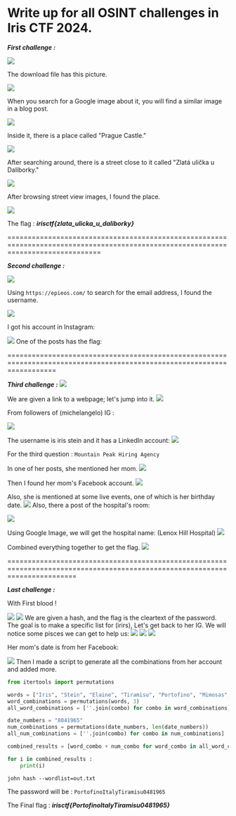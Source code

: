 # Write up for all OSINT challenges in Iris CTF 2024.
***First challenge :***


<img src="https://github.com/Yazan03/CTF-Writeups2024/blob/main/OSINT/IrisCTF/assets/1.png">

The download file has this picture.

<img src="https://github.com/Yazan03/CTF-Writeups2024/blob/main/OSINT/IrisCTF/assets/2.png">

When you search for a Google image about it, you will find a similar image in a blog post.  

<img src="https://github.com/Yazan03/CTF-Writeups2024/blob/main/OSINT/IrisCTF/assets/3%20(2).png">

Inside it, there is a place called "Prague Castle."

<img src="https://github.com/Yazan03/CTF-Writeups2024/blob/main/OSINT/IrisCTF/assets/4.png">

After searching around, there is a street close to it called "Zlatá ulička u Daliborky."

<img src="https://github.com/Yazan03/CTF-Writeups2024/blob/main/OSINT/IrisCTF/assets/5.png">

After browsing street view images, I found the place.

<img src="https://github.com/Yazan03/CTF-Writeups2024/blob/main/OSINT/IrisCTF/assets/6.png">

The flag : ***irisctf{zlata_ulicka_u_daliborky}***






===================================================================================================================================


***Second challenge :***

<img src="https://github.com/Yazan03/CTF-Writeups2024/blob/main/OSINT/IrisCTF/assets/7.png">

Using ```https://epieos.com/``` to search for the email address, I found the username.

<img src="https://github.com/Yazan03/CTF-Writeups2024/blob/main/OSINT/IrisCTF/assets/8.png">

I got his account in Instagram: 

<img src="https://github.com/Yazan03/CTF-Writeups2024/blob/main/OSINT/IrisCTF/assets/9.png">
One of the posts has the flag:








========================================================================================================================

***Third challenge :***
<img src="https://github.com/Yazan03/CTF-Writeups2024/blob/main/OSINT/IrisCTF/assets/third.png">

We are given a link to a webpage; let's jump into it.
<img src="https://github.com/Yazan03/CTF-Writeups2024/blob/main/OSINT/IrisCTF/assets/10.png">

From followers of (michelangelo) IG : 

<img src="https://github.com/Yazan03/CTF-Writeups2024/blob/main/OSINT/IrisCTF/assets/12.png">

The username is iris stein and it has a LinkedIn account: 
<img src="https://github.com/Yazan03/CTF-Writeups2024/blob/main/OSINT/IrisCTF/assets/11.png">

For the third question : ```Mountain Peak Hiring Agency```



In one of her posts, she mentioned her mom.
<img src="https://github.com/Yazan03/CTF-Writeups2024/blob/main/OSINT/IrisCTF/assets/13.png">

Then I found her mom's Facebook account.
<img src="https://github.com/Yazan03/CTF-Writeups2024/blob/main/OSINT/IrisCTF/assets/14.png">




Also, she is mentioned at some live events, one of which is her birthday date.
<img src="https://github.com/Yazan03/CTF-Writeups2024/blob/main/OSINT/IrisCTF/assets/15.png">
Also, there a post of the hospital's room:  

<img src="https://github.com/Yazan03/CTF-Writeups2024/blob/main/OSINT/IrisCTF/assets/16.png">

Using Google Image, we will get the hospital name: (Lenox Hill Hospital)
<img src="https://github.com/Yazan03/CTF-Writeups2024/blob/main/OSINT/IrisCTF/assets/18.png">

Combined everything together to get the flag. 
<img src="https://github.com/Yazan03/CTF-Writeups2024/blob/main/OSINT/IrisCTF/assets/19.png">








=============================================================================================================================

***Last challenge :***

With First blood !

<img src="https://github.com/Yazan03/CTF-Writeups2024/blob/main/OSINT/IrisCTF/assets/20.png">

<img src="https://github.com/Yazan03/CTF-Writeups2024/blob/main/OSINT/IrisCTF/assets/21.png">
We are given a hash, and the flag is the cleartext of the password. The goal is to make a specific list for (irirs), Let's get back to her IG. We will notice some pisces we can get to help us:

<img src="https://github.com/Yazan03/CTF-Writeups2024/blob/main/OSINT/IrisCTF/assets/22.png">
<img src="https://github.com/Yazan03/CTF-Writeups2024/blob/main/OSINT/IrisCTF/assets/23.png">
<img src="https://github.com/Yazan03/CTF-Writeups2024/blob/main/OSINT/IrisCTF/assets/24.png">

Her mom's date is from her Facebook: 

<img src="https://github.com/Yazan03/CTF-Writeups2024/blob/main/OSINT/IrisCTF/assets/26.png">
Then I made a script to generate all the combinations from her account and added more.

```py
from itertools import permutations

words = ["Iris", "Stein", "Elaine", "Tiramisu", "Portofino", "Mimosas", "Italy"]
word_combinations = permutations(words, 3)
all_word_combinations = [''.join(combo) for combo in word_combinations]

date_numbers = "8041965"
num_combinations = permutations(date_numbers, len(date_numbers))
all_num_combinations = [''.join(combo) for combo in num_combinations]

combined_results = [word_combo + num_combo for word_combo in all_word_combinations for num_combo in all_num_combinations]

for i in combined_results :
    print(i)
```

```john hash --wordlist=out.txt```

The password will be : ```PortofinoItalyTiramisu0481965```

The Final flag : ***irisctf{PortofinoItalyTiramisu0481965}***

